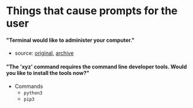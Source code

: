 # Things that cause prompts for the user

#### "Terminal would like to administer your computer."
- source: [original](https://apple.stackexchange.com/questions/360521/how-to-turn-off-terminal-would-like-to-administer-your-computer-message), [archive](https://archive.is/b8UmX)

#### "The 'xyz' command requires the command line developer tools. Would you like to install the tools now?"
- Commands
  - `python3`
  - `pip3`
